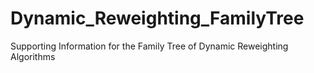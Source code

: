 # Dynamic_Reweighting_FamilyTree
Supporting Information for the Family Tree of Dynamic Reweighting Algorithms
